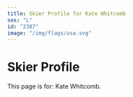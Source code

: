 ```yaml
---
title: Skier Profile for Kate Whitcomb
sex: "L"
id: "2387"
image: "/img/flags/usa.svg" 
---
```


# Skier Profile

This page is for: Kate Whitcomb.
    